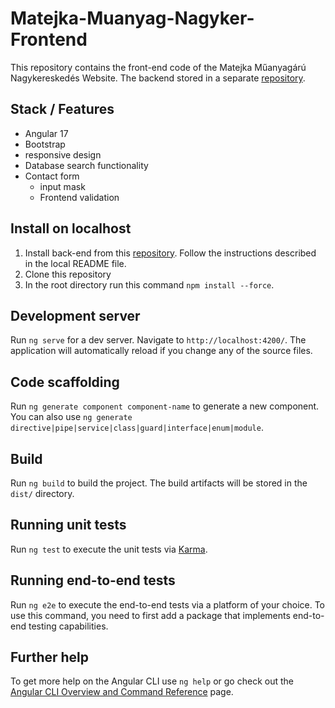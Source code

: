 # Matejka-Muanyag-Nagyker-Frontend

This repository contains the front-end code of the Matejka Műanyagárú Nagykereskedés Website. The backend stored in a separate [repository](https://github.com/tamasviktorkrizsan/web-muanyag-nagyker-backend).


## Stack / Features

- Angular 17
- Bootstrap
- responsive design
- Database search functionality
- Contact form
  - input mask
  - Frontend validation


## Install on localhost

1. Install back-end from this [repository](https://github.com/tamasviktorkrizsan/web-muanyag-nagyker-backend). Follow the instructions described in the local README file.
2. Clone this repository
3. In the root directory run this command `npm install --force`.

## Development server

Run `ng serve` for a dev server. Navigate to `http://localhost:4200/`. The application will automatically reload if you change any of the source files.

## Code scaffolding

Run `ng generate component component-name` to generate a new component. You can also use `ng generate directive|pipe|service|class|guard|interface|enum|module`.

## Build

Run `ng build` to build the project. The build artifacts will be stored in the `dist/` directory.

## Running unit tests

Run `ng test` to execute the unit tests via [Karma](https://karma-runner.github.io).

## Running end-to-end tests

Run `ng e2e` to execute the end-to-end tests via a platform of your choice. To use this command, you need to first add a package that implements end-to-end testing capabilities.

## Further help

To get more help on the Angular CLI use `ng help` or go check out the [Angular CLI Overview and Command Reference](https://angular.io/cli) page.
